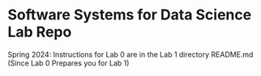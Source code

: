 # Software Systems for Data Science Lab Repo 

Spring 2024: Instructions for Lab 0 are in the Lab 1 directory README.md (Since Lab 0 Prepares you for Lab 1)
